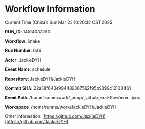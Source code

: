 # Workflow Information

Current Time (China): Sun Mar 23 10:26:32 CST 2025  

**RUN_ID**: 14014633269  

**Workflow**: Snake  

**Run Number**: 646  

**Actor**: JackieDYH  

**Event Name**: schedule  

**Repository**: JackieDYH/JackieDYH  

**Commit SHA**: 22a68f643e994486367562f95b9399c121081f69  

**Event Path**: /home/runner/work/_temp/_github_workflow/event.json  

**Workspace**: /home/runner/work/JackieDYH/JackieDYH  

Other information: [https://github.com/JackieDYH](https://github.com/JackieDYH)
